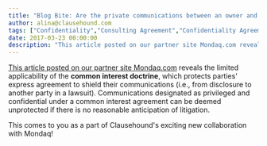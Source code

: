 ```yaml
---
title: "Blog Bite: Are the private communications between an owner and a contractor protected under a common interest agreement?"
author: alina@clausehound.com
tags: ["Confidentiality","Consulting Agreement","Confidentiality Agreement","Mondaq","Learn","USA"]
date: 2017-03-23 00:00:00
description: "This article posted on our partner site Mondaq.com reveals the limited applicability of the common interest doctrine, which protects parties' express agreement to shield their communications."
---
```


[This article posted on our partner site Mondaq.com](http://www.mondaq.com/unitedstates/x/579550/disclosure+electronic+discovery+privilege/Attorneys+A+Common+Interest+Agreement+May+Not+Be+Worth+The+Paper+Its+Written+On) reveals the limited applicability of the **common interest doctrine**, which protects parties' express agreement to shield their communications (i.e., from disclosure to another party in a lawsuit). Communications designated as privileged and confidential under a common interest agreement can be deemed unprotected if there is no reasonable anticipation of litigation.

This comes to you as a part of Clausehound's exciting new collaboration with Mondaq!
